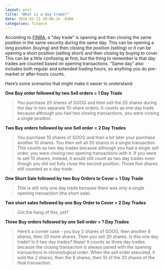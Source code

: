 ```yaml
---
layout: post
title: "What is a day trade?"
date: 2018-02-15 19:08:24 -0400
categories: finance
---
```


According to [FINRA](http://www.finra.org/), a "day trade" is opening and then closing the same position in the same security during the same day. This can be opening a long position (buying) and then closing the position (selling) or it can be opening a short position (selling short) and then closing by buying to cover. This can be a little confusing at first, but the thing to remember is that day trades are counted based on opening transactions. “Same day” also includes both regular and extended trading hours, so anything you do pre-market or after-hours counts.

Here’s some scenarios that might make it easier to understand:

**One Buy order followed by two Sell orders = 1 Day Trade**
> You purchase 20 shares of GOOG and then sell the 20 shares during the day in two separate 10-share orders. It counts as one day trade because although you had two closing transactions, you were closing a single position.

**Two Buy orders followed by one Sell order = 2 Day Trades**
> You purchase 10 shares of GOOG and then a bit later your purchase another 10 shares. You then sell all 20 shares in a single transaction. This counts as two day trades because although you had a single sell order, you were closing two opening transactions with it. If you were to sell 15 shares, instead, it would still count as two day trades even though you did not fully close the second position. Those five shares still counted as a day trade.

**One Short Sale followed by two Buy Orders to Cover = 1 Day Trade**
> This is still only one day trade because there was only a single opening transaction (the short sale).

**Two short sales followed by one Buy Order to Cover = 2 Day Trades**
> Got the hang of this, yet?

**Three Buy orders followed by one Sell order = ? Day Trades**
> Here’s a corner case - you buy 2 shares of GOOG, then another 8 shares, then 20 more shares. Then you sell 20 shares. Is this one day trade? Is it two day trades? Nope! It counts as three day trades because the closing transaction is always paired with the opening transactions in chronological order. When the sell order executed, it sold the 2 shares, then the 8 shares, then 10 of the 20 shares of the final transaction.